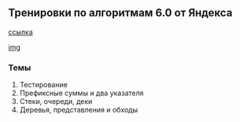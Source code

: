 ## Тренировки по алгоритмам 6.0 от Яндекса
[ссылка](https://yandex.ru/yaintern/training/algorithm-training)

[img](./cert.pdf)

### Темы
  1. Тестирование
  2. Префиксные суммы и два указателя
  3. Стеки, очереди, деки
  4. Деревья, представления и обходы
